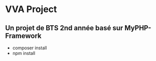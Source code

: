 # VVA Project

## Un projet de BTS 2nd année basé sur MyPHP-Framework

- composer install
- npm install
